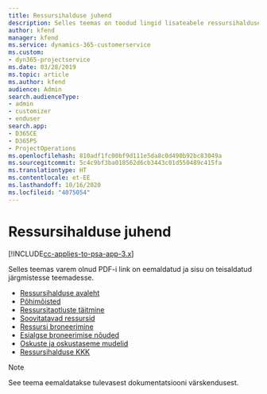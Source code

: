 ```yaml
---
title: Ressursihalduse juhend
description: Selles teemas on toodud lingid lisateabele ressursihalduse kohta rakenduses Project Service Automation
author: kfend
manager: kfend
ms.service: dynamics-365-customerservice
ms.custom:
- dyn365-projectservice
ms.date: 03/28/2019
ms.topic: article
ms.author: kfend
audience: Admin
search.audienceType:
- admin
- customizer
- enduser
search.app:
- D365CE
- D365PS
- ProjectOperations
ms.openlocfilehash: 810adf1fc00bf9d111e5da8c0d490b92bc83049a
ms.sourcegitcommit: 5c4c9bf3ba018562d6cb3443c01d550489c415fa
ms.translationtype: HT
ms.contentlocale: et-EE
ms.lasthandoff: 10/16/2020
ms.locfileid: "4075054"
---
```

# <a name="resource-management-guide"></a>Ressursihalduse juhend

[!INCLUDE[cc-applies-to-psa-app-3.x](../../includes/cc-applies-to-psa-app-3x.md)]

Selles teemas varem olnud PDF-i link on eemaldatud ja sisu on teisaldatud järgmistesse teemadesse.

- [Ressursihalduse avaleht](../resource-management-home-page.md)
- [Põhimõisted](../reports-key-concepts.md)
- [Ressursitaotluste täitmine](../resource-management-fulfill-requests.md)
- [Soovitatavad ressursid](../resource-management-propose-resources.md)
- [Ressursi broneerimine](../resource-management-book-resources-scheduleboard.md)
- [Esialgse broneerimise nõuded](../resource-management-softbook-requirements.md)
- [Oskuste ja oskustaseme mudelid](../resource-management-skills-proficiency.md)
- [Ressursihalduse KKK](../resource-management-faq.md)

> [!NOTE]
> See teema eemaldatakse tulevasest dokumentatsiooni värskendusest. 
